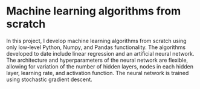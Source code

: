 # Machine learning algorithms from scratch

In this project, I develop machine learning algorithms from scratch using only low-level Python, Numpy, and Pandas functionality. The algorithms developed to date include linear regression and an artificial neural network. The architecture and hyperparameters of the neural network are flexible, allowing for variation of the number of hidden layers, nodes in each hidden layer, learning rate, and activation function. The neural network is trained using stochastic gradient descent.